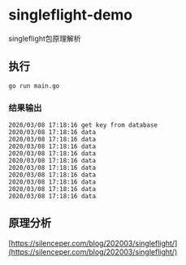 # singleflight-demo
singleflight包原理解析


## 执行
`go run main.go`

### 结果输出

```
2020/03/08 17:18:16 get key from database
2020/03/08 17:18:16 data
2020/03/08 17:18:16 data
2020/03/08 17:18:16 data
2020/03/08 17:18:16 data
2020/03/08 17:18:16 data
2020/03/08 17:18:16 data
2020/03/08 17:18:16 data
2020/03/08 17:18:16 data
2020/03/08 17:18:16 data
2020/03/08 17:18:16 data
```
## 原理分析

[https://silenceper.com/blog/202003/singleflight/](https://silenceper.com/blog/202003/singleflight/)
